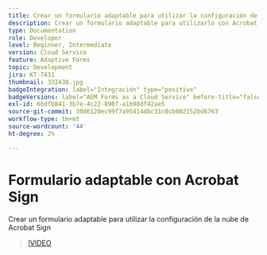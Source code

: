```yaml
---
title: Crear un formulario adaptable para utilizar la configuración de Cloud Service de Acrobat Sign creada
description: Crear un formulario adaptable para utilizarlo con Acrobat Sign
type: Documentation
role: Developer
level: Beginner, Intermediate
version: Cloud Service
feature: Adaptive Forms
topic: Development
jira: KT-7431
thumbnail: 332438.jpg
badgeIntegration: label="Integración" type="positive"
badgeVersions: label="AEM Forms as a Cloud Service" before-title="false"
exl-id: 6bdfb841-3b7e-4c22-8907-a1b98df42ae5
source-git-commit: 30d6120ec99f7a95414dbc31c0cb002152bd6763
workflow-type: tm+mt
source-wordcount: '44'
ht-degree: 2%

---
```


# Formulario adaptable con Acrobat Sign

Crear un formulario adaptable para utilizar la configuración de la nube de Acrobat Sign

>[!VIDEO](https://video.tv.adobe.com/v/332438?quality=12&learn=on)

